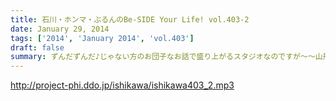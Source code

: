 ```yaml
---
title: 石川・ホンマ・ぶるんのBe-SIDE Your Life! vol.403-2
date: January 29, 2014
tags: ['2014', 'January 2014', 'vol.403']
draft: false
summary: ずんだずんだ♪じゃない方のお団子なお話で盛り上がるスタジオなのですが～～山形県に来てほしくない人筆頭にホンマさんがまた・・・NAMAE
---
```


http://project-phi.ddo.jp/ishikawa/ishikawa403_2.mp3